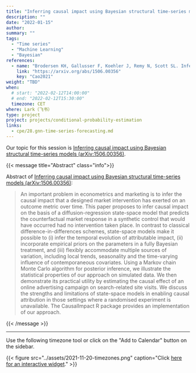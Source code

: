 ```yaml
---
title: "Inferring causal impact using Bayesian structural time-series models"
description: ""
date: "2022-01-15"
author:
summary: ""
tags:
  - "Time series"
  - "Machine Learning"
  - "Bayesian"
references:
  - name: "Brodersen KH, Gallusser F, Koehler J, Remy N, Scott SL. Inferring causal impact using Bayesian structural time-series models. aoas. 2015;9: 247–274. doi:10.1214/14-AOAS788"
    link: "https://arxiv.org/abs/1506.00356"
    key: "Cao2021"
weight: "TBD"
when:
  # start: "2022-02-12T14:00:00"
  # end: "2022-02-12T15:30:00"
  timezone: CET
where: Lark（飞书）
type: project
project: projects/conditional-probability-estimation
links:
  - cpe/28.gnn-time-series-forecasting.md
---
```


Our topic for this session is [Inferring causal impact using Bayesian structural time-series models (arXiv:1506.00356)](https://arxiv.org/abs/1506.00356).

{{< message title="Abstract" class="info">}}

Abstract of [Inferring causal impact using Bayesian structural time-series models (arXiv:1506.00356)](https://arxiv.org/abs/1506.00356):

> An important problem in econometrics and marketing is to infer the causal impact that a designed market intervention has exerted on an outcome metric over time. This paper proposes to infer causal impact on the basis of a diffusion-regression state-space model that predicts the counterfactual market response in a synthetic control that would have occurred had no intervention taken place. In contrast to classical difference-in-differences schemes, state-space models make it possible to (i) infer the temporal evolution of attributable impact, (ii) incorporate empirical priors on the parameters in a fully Bayesian treatment, and (iii) flexibly accommodate multiple sources of variation, including local trends, seasonality and the time-varying influence of contemporaneous covariates. Using a Markov chain Monte Carlo algorithm for posterior inference, we illustrate the statistical properties of our approach on simulated data. We then demonstrate its practical utility by estimating the causal effect of an online advertising campaign on search-related site visits. We discuss the strengths and limitations of state-space models in enabling causal attribution in those settings where a randomised experiment is unavailable. The CausalImpact R package provides an implementation of our approach.

{{< /message >}}



---

Use the following timezone tool or click on the "Add to Calendar" button on the sidebar.

{{< figure src="../assets/2021-11-20-timezones.png" caption="Click [here for an interactive widget](https://www.worldtimebuddy.com/?qm=1&lid=1816670,2950159,5,8&h=1816670&date=2021-11-20&sln=21-22.5&hf=1)." >}}



[^matrix_completion_wiki]: {{< cite key="matrix_completion_wiki" >}}